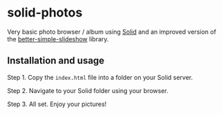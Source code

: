 # solid-photos
Very basic photo browser / album using [Solid](https://github.com/solid/solid) and an improved version of the [better-simple-slideshow](https://github.com/leemark/better-simple-slideshow) library.

## Installation and usage

Step 1. Copy the `index.html` file into a folder on your Solid server.

Step 2. Navigate to your Solid folder using your browser.

Step 3. All set. Enjoy your pictures!
